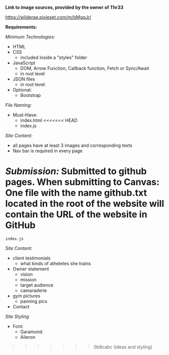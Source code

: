 **Link to image sources, provided by the owner of Thr33**

https://wilderae.pixieset.com/m/bMgqJr/

**Requirements:**

_Minimum Technologies:_

- HTML
- CSS
  - included inside a "styles" folder
- JavaScript
  - DOM, Arrow Function, Callback function, Fetch or Sync/Await
  - in root level
- JSON files
  - in root level.
- Optional:
  - Bootstrap


_File Naming:_

- Must-Have:
  - index.html
<<<<<<< HEAD
  - index.js

_Site Content:_
- all pages have at least 3 images and corresponding texts
- Nav bar is required in every page

_Submission:_
Submitted to github pages.
When submitting to Canvas: One file with the name github.txt located in the root
of the website will contain the URL of the website in GitHub
=======
    index.js

_Site Content:_

- client testimonials
  - what kinds of atheletes she trains
- Owner statement
  - vision
  - mission
  - target audience
  - camaraderie
- gym pictures
  - panning pics
- Contact

_Site Styling_

- Font:
  - Garamond
  - Aileron
>>>>>>> 0b8cabc (ideas and styling)
